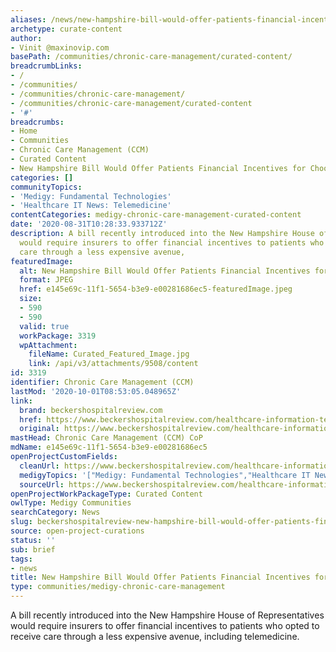 ```yaml
---
aliases: /news/new-hampshire-bill-would-offer-patients-financial-incentives-for-choosing-telemedicine
archetype: curate-content
author:
- Vinit @maxinovip.com
basePath: /communities/chronic-care-management/curated-content/
breadcrumbLinks:
- /
- /communities/
- /communities/chronic-care-management/
- /communities/chronic-care-management/curated-content
- '#'
breadcrumbs:
- Home
- Communities
- Chronic Care Management (CCM)
- Curated Content
- New Hampshire Bill Would Offer Patients Financial Incentives for Choosing Telemedicine
categories: []
communityTopics:
- 'Medigy: Fundamental Technologies'
- 'Healthcare IT News: Telemedicine'
contentCategories: medigy-chronic-care-management-curated-content
date: '2020-08-31T10:28:33.933712Z'
description: A bill recently introduced into the New Hampshire House of Representatives
  would require insurers to offer financial incentives to patients who opted to receive
  care through a less expensive avenue,
featuredImage:
  alt: New Hampshire Bill Would Offer Patients Financial Incentives for Choosing Telemedicine
  format: JPEG
  href: e145e69c-11f1-5654-b3e9-e00281686ec5-featuredImage.jpeg
  size:
  - 590
  - 590
  valid: true
  workPackage: 3319
  wpAttachment:
    fileName: Curated_Featured_Image.jpg
    link: /api/v3/attachments/9508/content
id: 3319
identifier: Chronic Care Management (CCM)
lastMod: '2020-10-01T08:53:05.048965Z'
link:
  brand: beckershospitalreview.com
  href: https://www.beckershospitalreview.com/healthcare-information-technology/new-hampshire-bill-would-offer-patients-financial-incentives-for-choosing-telemedicine.html
  original: https://www.beckershospitalreview.com/healthcare-information-technology/new-hampshire-bill-would-offer-patients-financial-incentives-for-choosing-telemedicine.html
mastHead: Chronic Care Management (CCM) CoP
mdName: e145e69c-11f1-5654-b3e9-e00281686ec5
openProjectCustomFields:
  cleanUrl: https://www.beckershospitalreview.com/healthcare-information-technology/new-hampshire-bill-would-offer-patients-financial-incentives-for-choosing-telemedicine.html
  medigyTopics: '["Medigy: Fundamental Technologies","Healthcare IT News: Telemedicine"]'
  sourceUrl: https://www.beckershospitalreview.com/healthcare-information-technology/new-hampshire-bill-would-offer-patients-financial-incentives-for-choosing-telemedicine.html
openProjectWorkPackageType: Curated Content
owlType: Medigy Communities
searchCategory: News
slug: beckershospitalreview-new-hampshire-bill-would-offer-patients-financial-incentives-for-choosing-telemedicine
source: open-project-curations
status: ''
sub: brief
tags:
- news
title: New Hampshire Bill Would Offer Patients Financial Incentives for Choosing Telemedicine
type: communities/medigy-chronic-care-management
---
```


<p>A bill recently introduced into the New Hampshire House of Representatives would require insurers to offer financial incentives to patients who opted to receive care through a less expensive avenue, including telemedicine.</p>